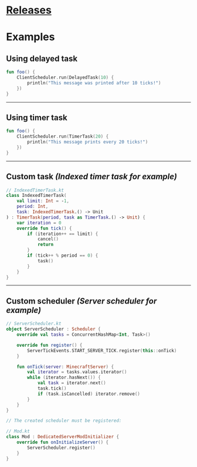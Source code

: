 # [Releases](https://github.com/unidok/FabricScheduler/releases)

# Examples
## Using delayed task
```kt
fun foo() {
    ClientScheduler.run(DelayedTask(10) {
        println("This message was printed after 10 ticks!")
    })
}
```
---
## Using timer task
```kt
fun foo() {
    ClientScheduler.run(TimerTask(20) {
        println("This message prints every 20 ticks!")
    })
}
```
---
## Custom task *(Indexed timer task for example)*
```kt
// IndexedTimerTask.kt
class IndexedTimerTask(
    val limit: Int = -1,
    period: Int,
    task: IndexedTimerTask.() -> Unit
) : TimerTask(period, task as TimerTask.() -> Unit) {
    var iteration = 0
    override fun tick() {
        if (iteration++ == limit) {
            cancel()
            return
        }
        if (tick++ % period == 0) {
            task()
        }
    }
}
```
---
## Custom scheduler *(Server scheduler for example)*
```kt
// ServerScheduler.kt
object ServerScheduler : Scheduler {
    override val tasks = ConcurrentHashMap<Int, Task>()

    override fun register() {
        ServerTickEvents.START_SERVER_TICK.register(this::onTick)
    }

    fun onTick(server: MinecraftServer) {
        val iterator = tasks.values.iterator()
        while (iterator.hasNext()) {
            val task = iterator.next()
            task.tick()
            if (task.isCancelled) iterator.remove()
        }
    }
}

// The created scheduler must be registered:

// Mod.kt
class Mod : DedicatedServerModInitializer {
    override fun onInitializeServer() {
        ServerScheduler.register()
    }
}
```
